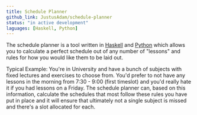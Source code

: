 ```yaml
---
title: Schedule Planner
github_link: JustusAdam/schedule-planner
status: "in active development"
laguages: [Haskell, Python]
---
```


The schedule planner is a tool written in [Haskell](//haskell.org) and [Python](//python.org) which allows you to calculate a perfect schedule out of any number of "lessons" and rules for how you would like them to be laid out.

Typical Example:
You're in University and have a bunch of subjects with fixed lectures and exercises to choose from. You'd prefer to not have any lessons in the morning from 7:30 - 9:00 (first timeslot) and you'd really hate it if you had lessons on a Friday.
The schedule planner can, based on this information, calculate the schedules that most follow these rules you have put in place and it will ensure that ultimately not a single subject is missed and there's a slot allocated for each.

